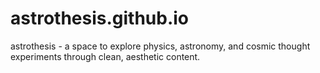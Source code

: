 # astrothesis.github.io
astrothesis - a space to explore physics, astronomy, and cosmic thought experiments through clean, aesthetic content.
